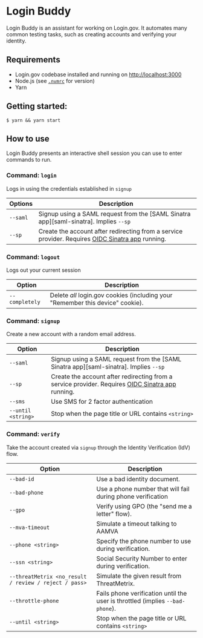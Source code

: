# Login Buddy

Login Buddy is an assistant for working on Login.gov. It automates many common testing tasks, such as creating accounts and verifying your identity.

## Requirements

- Login.gov codebase installed and running on <http://localhost:3000>
- Node.js (see [`.nvmrc`](./.nvmrc) for version)
- Yarn

## Getting started:

```shell
$ yarn && yarn start
```

## How to use

Login Buddy presents an interactive shell session you can use to enter commands to run.

### Command: `login`

Logs in using the credentials established in `signup`

| Options  | Description                                                                                                      |
| -------- | ---------------------------------------------------------------------------------------------------------------- |
| `--saml` | Signup using a SAML request from the [SAML Sinatra app][saml-sinatra]. Implies `--sp`                            |
| `--sp`   | Create the account after redirecting from a service provider. Requires [OIDC Sinatra app][oidc-sinatra] running. |

### Command: `logout`

Logs out your current session

| Option         | Description                                                                    |
| -------------- | ------------------------------------------------------------------------------ |
| `--completely` | Delete _all_ login.gov cookies (including your "Remember this device" cookie). |

### Command: `signup`

Create a new account with a random email address.

| Option             | Description                                                                                                      |
| ------------------ | ---------------------------------------------------------------------------------------------------------------- |
| `--saml`           | Signup using a SAML request from the [SAML Sinatra app][saml-sinatra]. Implies `--sp`                            |
| `--sp`             | Create the account after redirecting from a service provider. Requires [OIDC Sinatra app][oidc-sinatra] running. |
| `--sms`            | Use SMS for 2 factor authentication                                                                              |
| `--until <string>` | Stop when the page title or URL contains `<string>`                                                              |

### Command: `verify`

Take the account created via `signup` through the Identity Verification (IdV) flow.

| Option                                                | Description                                                                   |
| ----------------------------------------------------- | ----------------------------------------------------------------------------- |
| `--bad-id`                                            | Use a bad identity document.                                                  |
| `--bad-phone`                                         | Use a phone number that will fail during phone verification                   |
| `--gpo`                                               | Verify using GPO (the "send me a letter" flow).                               |
| `--mva-timeout`                                       | Simulate a timeout talking to AAMVA                                           |
| `--phone <string>`                                    | Specify the phone number to use during verification.                          |
| `--ssn <string>`                                      | Social Security Number to enter during verification.                          |
| `--threatMetrix <no_result / review / reject / pass>` | Simulate the given result from ThreatMetrix.                                  |
| `--throttle-phone`                                    | Fails phone verification until the user is throttled (implies `--bad-phone`). |
| `--until <string>`                                    | Stop when the page title or URL contains `<string>`                           |

[oidc-sinatra]: https://github.com/18F/identity-oidc-sinatra
[saml-sinator]: https://github.com/18F/identity-saml-sinatra
